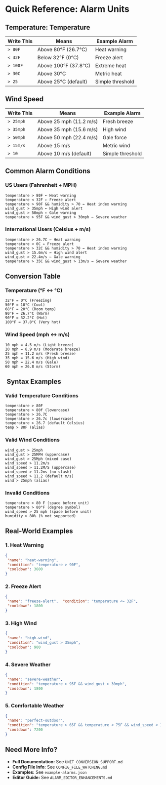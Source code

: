 # Quick Reference: Alarm Units

## Temperature: Temperature

| Write This | Means | Example Alarm |
|------------|-------|---------------|
| `> 80F` | Above 80°F (26.7°C) | Heat warning |
| `< 32F` | Below 32°F (0°C) | Freeze alert |
| `> 100F` | Above 100°F (37.8°C) | Extreme heat |
| `> 30C` | Above 30°C | Metric heat |
| `> 25` | Above 25°C (default) | Simple threshold |

##  Wind Speed

| Write This | Means | Example Alarm |
|------------|-------|---------------|
| `> 25mph` | Above 25 mph (11.2 m/s) | Fresh breeze |
| `> 35mph` | Above 35 mph (15.6 m/s) | High wind |
| `> 50mph` | Above 50 mph (22.4 m/s) | Gale force |
| `> 15m/s` | Above 15 m/s | Metric wind |
| `> 10` | Above 10 m/s (default) | Simple threshold |

## Common Alarm Conditions

### US Users (Fahrenheit + MPH)
```
temperature > 80F ← Heat warning
temperature < 32F ← Freeze alert
temperature > 90F && humidity > 70 ← Heat index warning
wind_gust > 35mph ← High wind alert
wind_gust > 50mph ← Gale warning
temperature > 95F && wind_gust > 30mph ← Severe weather
```

### International Users (Celsius + m/s)
```
temperature > 26.7C ← Heat warning
temperature < 0C ← Freeze alert
temperature > 32C && humidity > 70 ← Heat index warning
wind_gust > 15.6m/s ← High wind alert
wind_gust > 22.4m/s ← Gale warning
temperature > 35C && wind_gust > 13m/s ← Severe weather
```

##  Conversion Table

### Temperature (°F ↔ °C)
```
32°F = 0°C (Freezing)
50°F = 10°C (Cool)
68°F = 20°C (Room temp)
80°F = 26.7°C (Warm)
90°F = 32.2°C (Hot)
100°F = 37.8°C (Very hot)
```

### Wind Speed (mph ↔ m/s)
```
10 mph = 4.5 m/s (Light breeze)
20 mph = 8.9 m/s (Moderate breeze)
25 mph = 11.2 m/s (Fresh breeze)
35 mph = 15.6 m/s (High wind)
50 mph = 22.4 m/s (Gale)
60 mph = 26.8 m/s (Storm)
```

## ️ Syntax Examples

### Valid Temperature Conditions
```
temperature > 80F
temperature > 80f (lowercase)
temperature > 26.7C
temperature > 26.7c (lowercase)
temperature > 26.7 (default Celsius)
temp > 80F (alias)
```

### Valid Wind Conditions
```
wind_gust > 25mph
wind_gust > 25MPH (uppercase)
wind_gust > 25Mph (mixed case)
wind_speed > 11.2m/s
wind_speed > 11.2M/S (uppercase)
wind_speed > 11.2ms (no slash)
wind_speed > 11.2 (default m/s)
wind > 25mph (alias)
```

### Invalid Conditions
```
temperature > 80 F (space before unit)
temperature > 80°F (degree symbol)
wind_speed > 25 mph (space before unit)
humidity > 80% (% not supported)
```

##  Real-World Examples

### 1. Heat Warning
```json
{
 "name": "heat-warning",
 "condition": "temperature > 90F",
 "cooldown": 3600
}
```

### 2. Freeze Alert
```json
{
 "name": "freeze-alert",  "condition": "temperature <= 32F",
 "cooldown": 1800
}
```

### 3. High Wind
```json
{
 "name": "high-wind",
 "condition": "wind_gust > 35mph",
 "cooldown": 900
}
```

### 4. Severe Weather
```json
{
 "name": "severe-weather",
 "condition": "temperature > 95F && wind_gust > 30mph",
 "cooldown": 1800
}
```

### 5. Comfortable Weather
```json
{
 "name": "perfect-outdoor",
 "condition": "temperature > 65F && temperature < 75F && wind_speed < 10mph",
 "cooldown": 7200
}
```

##  Need More Info?

- **Full Documentation:** See `UNIT_CONVERSION_SUPPORT.md`
- **Config File Info:** See `CONFIG_FILE_WATCHING.md`
- **Examples:** See `example-alarms.json`
- **Editor Guide:** See `ALARM_EDITOR_ENHANCEMENTS.md`
